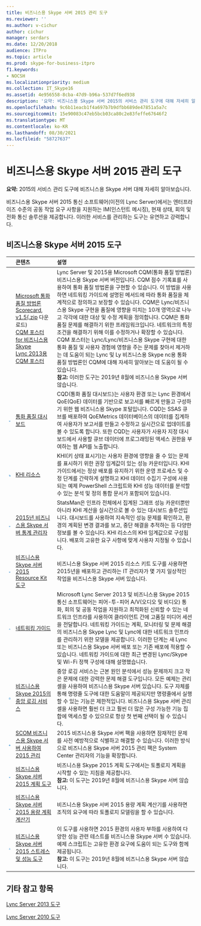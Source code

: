 ```yaml
---
title: 비즈니스용 Skype 서버 2015 관리 도구
ms.reviewer: ''
ms.author: v-cichur
author: cichur
manager: serdars
ms.date: 12/20/2018
audience: ITPro
ms.topic: article
ms.prod: skype-for-business-itpro
f1.keywords:
- NOCSH
ms.localizationpriority: medium
ms.collection: IT_Skype16
ms.assetid: 4e956558-8cba-47d9-b96a-537d7f6ed938
description: '요약: 비즈니스용 Skype 서버 2015의 서비스 관리 도구에 대해 자세히 알아보는 방법을 설명하는 문서입니다.'
ms.openlocfilehash: 9c6b11eacb1f4a697b7b9dfbb689de47851a5a7c
ms.sourcegitcommit: 15e90083c47eb5bcb03ca80c2e83feffe67646f2
ms.translationtype: MT
ms.contentlocale: ko-KR
ms.lasthandoff: 08/30/2021
ms.locfileid: "58727637"
---
```

# <a name="skype-for-business-server-2015-management-tools"></a>비즈니스용 Skype 서버 2015 관리 도구
 
**요약:** 2015의 서비스 관리 도구에 비즈니스용 Skype 서버 대해 자세히 알아보습니다.
  
비즈니스용 Skype 서버 2015 통신 소프트웨어(이전의 Lync Server)에서는 엔터프라이즈 수준의 공동 작업 요구 사항을 지원하는 IM(인스턴트 메시징), 현재 상태, 회의 및 전화 통신 솔루션을 제공합니다. 이러한 서비스를 관리하는 도구는 유연하고 강력합니다. 
  
## <a name="skype-for-business-server-2015-tools"></a>비즈니스용 Skype 서버 2015 도구

||**콘텐츠**|**설명**|
|:-----|:-----|:-----|
||[Microsoft 통화 품질 방법론 Scorecard, v1.5(.zip](https://go.microsoft.com/fwlink/p/?LinkId=615208) 다운로드) <br/> [CQM 포스터 for 비즈니스용 Skype](https://go.microsoft.com/fwlink/p/?LinkID=617898) <br/> [Lync 2013용 CQM 포스터](https://go.microsoft.com/fwlink/p/?LinkId=391841) <br/> |Lync Server 및 2015용 Microsoft CQM(통화 품질 방법론) 비즈니스용 Skype 서버 버전입니다. CQM 점수 기록표를 사용하여 통화 품질 방법론을 구현할 수 있습니다. 이 방법을 사용하면 네트워킹 가이드에 설명된 메서드에 따라 통화 품질을 체계적으로 정의하고 보장할 수 있습니다. CQM은 Lync/비즈니스용 Skype 구현을 품질에 영향을 미치는 10개 영역으로 나누고 각각에 대한 대상 및 수정 계획을 정의합니다. CQM은 통화 품질 문제를 해결하기 위한 프레임워크입니다. 네트워크의 특정 조건을 해결하기 위해 이를 수정하거나 확장할 수 있습니다.  <br/> CQM 포스터는 Lync/Lync/비즈니스용 Skype 구현에 대한 통화 품질 및 사용자 경험에 영향을 주는 문제를 찾아서 제거하는 데 도움이 되는 Lync 및 Ly 비즈니스용 Skype nc용 통화 품질 방법론인 CQM에 대해 자세히 알아보는 데 도움이 될 수 있습니다.  <br/>**참고:** 이러한 도구는 2019년 8월에 비즈니스용 Skype 서버 않습니다. |
|![대시보드 아이콘.](../media/144fef0b-3ff0-4298-8b03-978bda9e923b.png)|[통화 품질 대시보드](./call-quality-dashboard/call-quality-dashboard.md) <br/> |CQD(통화 품질 대시보드)는 사용자 환경 또는 Lync 환경에서 QoE(QoE) 데이터를 기반으로 보고서를 빠르게 만들고 구성하기 위한 웹 비즈니스용 Skype 포털입니다. CQD는 SSAS 큐브를 배포하여 QoEMetrics 데이터베이스의 데이터를 집계하여 사용자가 보고서를 만들고 수정하고 실시간으로 업데이트를 볼 수 있도록 합니다. 또한 CQD는 사용자가 사용자 지정 대시보드에서 사용할 큐브 데이터에 프로그래밍된 액세스 권한을 부여하는 웹 API를 노출합니다.  <br/> |
|![KHI 아이콘입니다.](../media/8759b767-b689-4a95-94a5-5b27c5688688.png)|[KHI 리소스](https://go.microsoft.com/fwlink/p/?LinkId=534843) <br/> |KHI(키 상태 표시기)는 사용자 환경에 영향을 줄 수 있는 문제를 표시하기 위한 권장 임계값이 있는 성능 카운터입니다. KHI 가이드에서는 정상 배포를 유지하기 위한 운영 프로세스 및 수정 단계를 간략하게 설명하고 KHI 데이터 수집기 구성에 사용되는 예제 PowerShell 스크립트와 KHI 성능 데이터를 분석할 수 있는 분석 및 정의 통합 문서가 포함되어 있습니다.  <br/> |
|![대시보드 아이콘.](../media/144fef0b-3ff0-4298-8b03-978bda9e923b.png)|[2015년 비즈니스용 Skype 서버 통계 관리자](statistics-manager/statistics-manager.md) <br/> |StatsMan은 인프라 전체에서 집계된 그래프 성능 카운터뿐만 아니라 KHI 계산을 실시간으로 볼 수 있는 대시보드 솔루션입니다. 대시보드를 사용하여 지속적인 성능 문제를 확인하고, 환경의 계획된 변경 결과를 보고, 중단 해결을 추적하는 등 다양한 정보를 볼 수 있습니다. KHI 리소스의 KHI 임계값으로 구성됩니다. 배포의 고유한 요구 사항에 맞게 사용자 지정될 수 있습니다.  <br/> |
|![대시보드 아이콘.](../media/144fef0b-3ff0-4298-8b03-978bda9e923b.png)|[비즈니스용 Skype 서버 2015 Resource Kit 도구](https://www.microsoft.com/download/details.aspx?id=52631) <br/> |비즈니스용 Skype 서버 2015 리소스 키트 도구를 사용하면 2015년을 배포하고 관리하는 IT 관리자가 몇 가지 일상적인 작업을 비즈니스용 Skype 서버 있습니다.  <br/> |
|![네트워크 아이콘.](../media/c74d45da-b10f-43c9-aa80-b1935f45c3ee.png)|[네트워킹 가이드](https://go.microsoft.com/fwlink/p/?LinkID=390677) <br/> |Microsoft Lync Server 2013 및 비즈니스용 Skype 2015 통신 소프트웨어는 피어-투-피어 A/V(오디오 및 비디오) 통화, 회의 및 공동 작업을 지원하고 최적화된 신뢰할 수 있는 네트워크 인프라를 사용하여 클라이언트 간에 고품질 미디어 세션을 전달합니다. 네트워킹 가이드는 계획, 모니터링 및 문제 해결의 비즈니스용 Skype Lync 및 Lync에 대한 네트워크 인프라를 관리하기 위한 모델을 제공합니다. 이러한 단계는 새 Lync 또는 비즈니스용 Skype 서버 배포 또는 기존 배포에 적용할 수 있습니다. 네트워킹 가이드에 대한 최근 변경된 Lync/Skype 및 Wi-Fi 정책 구성에 대해 설명했습니다.  <br/> |
|![클립보드 아이콘](../media/2e0c9c21-cd2a-4db5-8cb7-d2c0b1b159b7.png)|[비즈니스용 Skype 2015의 중앙 로깅 서비스](centralized-logging-service/centralized-logging-service.md) <br/> |중앙 로깅 서비스는 근본 원인 분석에서 성능 문제까지 크고 작은 문제에 대한 강력한 문제 해결 도구입니다. 모든 예제는 관리 셸을 사용하여 비즈니스용 Skype 서버 있습니다. 도구 자체를 통해 명령줄 도구에 대한 도움말이 제공되지만 명령줄에서 실행할 수 있는 기능은 제한적입니다. 비즈니스용 Skype 서버 관리 셸을 사용하면 훨씬 더 크고 훨씬 더 많은 구성 가능한 기능 집합에 액세스할 수 있으므로 항상 첫 번째 선택이 될 수 있습니다.  <br/> |
|![SCOM 아이콘.](../media/3a7601cb-dd2f-4606-8a3b-07c7abdc091a.png)|[SCOM 비즈니스용 Skype 서버 사용하여 2015 관리](use-scom-management-pack/use-scom-management-pack.md) <br/> |2015 비즈니스용 Skype 서버 팩을 사용하면 잠재적인 문제를 사전 예방적으로 식별하고 해결할 수 있습니다. 이러한 방식으로 비즈니스용 Skype 서버 2015 관리 팩은 System Center 관리자의 기능을 확장합니다.  <br/> |
|![대시보드 아이콘.](../media/144fef0b-3ff0-4298-8b03-978bda9e923b.png)|[비즈니스용 Skype 서버 2015 계획 도구](planning-tool/planning-tool.md) <br/> |비즈니스용 Skype 2015 계획 도구에서는 토폴로지 계획을 시작할 수 있는 지침을 제공합니다.  <br/> **참고:** 이 도구는 2019년 8월에 비즈니스용 Skype 서버 않습니다. |
|![대시보드 아이콘.](../media/144fef0b-3ff0-4298-8b03-978bda9e923b.png)|[비즈니스용 Skype 서버 2015 용량 계획 계산기](capacity-planning-calculator.md) <br/> |비즈니스용 Skype 서버 2015 용량 계획 계산기를 사용하면 조직의 요구에 따라 토폴로지 모델링을 할 수 있습니다.  <br/> |
|![네트워크 아이콘.](../media/c74d45da-b10f-43c9-aa80-b1935f45c3ee.png)|[비즈니스용 Skype 서버 2015 스트레스 및 성능 도구](stress-and-performance-tool/stress-and-performance-tool.md) <br/> |이 도구를 사용하면 2015 환경의 사용자 부하를 사용하여 다양한 성능 관련 테스트를 비즈니스용 Skype 서버 수 있습니다. 예제 스크립트는 고유한 환경 요구에 도움이 되는 도구와 함께 제공됩니다.  <br/>**참고:** 이 도구는 2019년 8월에 비즈니스용 Skype 서버 않습니다. |
   
## <a name="see-also"></a>기타 참고 항목

[Lync Server 2013 도구](/previous-versions/office/lync-server-2013/lync-server-2013-tools)
  
[Lync Server 2010 도구](/previous-versions/office/lync-server-2010-tools/dn145002(v=ocs.14))